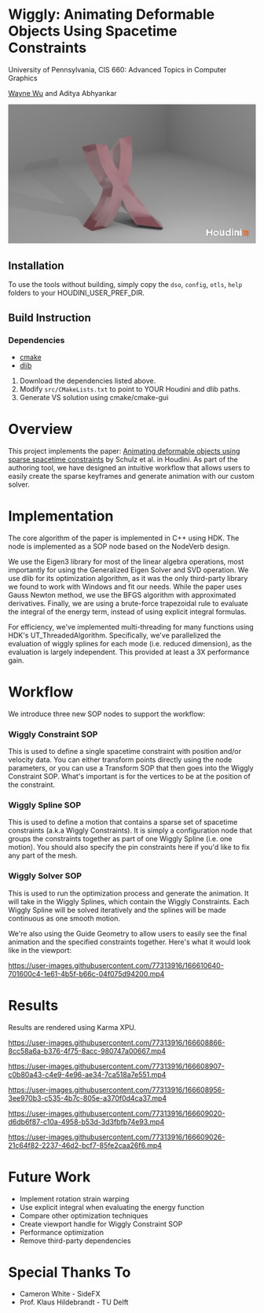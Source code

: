 # Wiggly: Animating Deformable Objects Using Spacetime Constraints
University of Pennsylvania, CIS 660: Advanced Topics in Computer Graphics

[Wayne Wu](https://www.wuwayne.com/) and Aditya Abhyankar

![Teaser](img/xwalking.png)

## Installation
To use the tools without building, simply copy the `dso`, `config`, `otls`, `help` folders to your HOUDINI_USER_PREF_DIR.

## Build Instruction

### Dependencies
* [cmake](https://cmake.org/)
* [dlib](http://dlib.net/)

1. Download the dependencies listed above.
2. Modify `src/CMakeLists.txt` to point to YOUR Houdini and dlib paths.
3. Generate VS solution using cmake/cmake-gui

Overview
============
This project implements the paper: [Animating deformable objects using sparse spacetime constraints](https://dl.acm.org/doi/10.1145/2601097.2601156) by Schulz et al. in Houdini. As part of the authoring tool, we have designed an intuitive workflow that allows users to easily create the sparse keyframes and generate animation with our custom solver.

Implementation
=============
The core algorithm of the paper is implemented in C++ using HDK. The node is implemented as a SOP node based on the NodeVerb design.

We use the Eigen3 library for most of the linear algebra operations, most importantly for using the Generalized Eigen Solver and SVD operation. We use dlib for its optimization algorithm, as it was the only third-party library we found to work with Windows and fit our needs. While the paper uses Gauss Newton method, we use the BFGS algorithm with approximated derivatives. Finally, we are using a brute-force trapezoidal rule to evaluate the integral of the energy term, instead of using explicit integral formulas.

For efficiency, we've implemented multi-threading for many functions using HDK's UT_ThreadedAlgorithm. Specifically, we've parallelized the evaluation of wiggly splines for each mode (i.e. reduced dimension), as the evaluation is largely independent. This provided at least a 3X performance gain.

Workflow
============
We introduce three new SOP nodes to support the workflow:

### Wiggly Constraint SOP
This is used to define a single spacetime constraint with position and/or velocity data.
You can either transform points directly using the node parameters, or you can use a Transform SOP that then goes into the Wiggly Constraint SOP. 
What's important is for the vertices to be at the position of the constraint.

### Wiggly Spline SOP
This is used to define a motion that contains a sparse set of spacetime constraints (a.k.a Wiggly Constraints).
It is simply a configuration node that groups the constraints together as part of one Wiggly Spline (i.e. one motion).
You should also specify the pin constraints here if you'd like to fix any part of the mesh.

### Wiggly Solver SOP
This is used to run the optimization process and generate the animation. It will take in the Wiggly Splines, which contain the Wiggly Constraints.
Each Wiggly Spline will be solved iteratively and the splines will be made continuous as one smooth motion.

We're also using the Guide Geometry to allow users to easily see the final animation and the specified constraints together.
Here's what it would look like in the viewport:

https://user-images.githubusercontent.com/77313916/166610640-701600c4-1e61-4b5f-b66c-04f075d94200.mp4

Results
=============
Results are rendered using Karma XPU.

https://user-images.githubusercontent.com/77313916/166608866-8cc58a6a-b376-4f75-8acc-980747a00667.mp4


https://user-images.githubusercontent.com/77313916/166608907-c0b80a43-c4e9-4e96-ae34-7ca518a7e551.mp4


https://user-images.githubusercontent.com/77313916/166608956-3ee970b3-c535-4b7c-805e-a370f0d4ca37.mp4


https://user-images.githubusercontent.com/77313916/166609020-d6db6f87-c10a-4958-b53d-3d3fbfb74e93.mp4


https://user-images.githubusercontent.com/77313916/166609026-21c64f82-2237-46d2-bcf7-85fe2caa26f6.mp4


Future Work
==============
* Implement rotation strain warping
* Use explicit integral when evaluating the energy function
* Compare other optimization techniques
* Create viewport handle for Wiggly Constraint SOP
* Performance optimization
* Remove third-party dependencies

Special Thanks To
=================
* Cameron White - SideFX
* Prof. Klaus Hildebrandt - TU Delft
